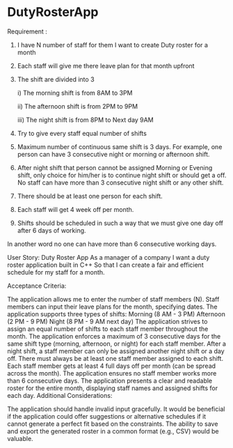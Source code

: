 # DutyRosterApp


Requirement : 

1) I have N number of staff for them I want to create Duty roster for a month

2) Each staff will give me there leave plan for that month upfront

3) The shift are divided into 3

	i)	The morning shift is from 8AM to 3PM

	ii)	The afternoon shift is from 2PM to 9PM

	iii) The night shift is from 8PM to Next day 9AM

4) Try to give every staff equal number of shifts

5) Maximum number of continuous same shift is 3 days. For example, one person can have 3 consecutive night or morning or afternoon shift.

6) After night shift that person cannot be assigned Morning or Evening shift, only choice for him/her is to continue night shift or should get a off. 
   No staff can have more than 3 consecutive night shift or any other shift.

7) There should be at least one person for each shift.

8) Each staff will get 4 week off per month.

9) Shifts should be scheduled in such a way that we must give one day off after 6 days of working. 

  In another word no one can have more than 6 consecutive working days.




User Story: Duty Roster App
As a manager of a company
I want a duty roster application built in C++
So that I can create a fair and efficient schedule for my staff for a month.

Acceptance Criteria:

The application allows me to enter the number of staff members (N).
Staff members can input their leave plans for the month, specifying dates.
The application supports three types of shifts:
Morning (8 AM - 3 PM)
Afternoon (2 PM - 9 PM)
Night (8 PM - 9 AM next day)
The application strives to assign an equal number of shifts to each staff member throughout the month.
The application enforces a maximum of 3 consecutive days for the same shift type (morning, afternoon, or night) for each staff member.
After a night shift, a staff member can only be assigned another night shift or a day off.
There must always be at least one staff member assigned to each shift.
Each staff member gets at least 4 full days off per month (can be spread across the month).
The application ensures no staff member works more than 6 consecutive days.
The application presents a clear and readable roster for the entire month, displaying staff names and assigned shifts for each day.
Additional Considerations:

The application should handle invalid input gracefully.
It would be beneficial if the application could offer suggestions or alternative schedules if it cannot generate a perfect fit based on the constraints.
The ability to save and export the generated roster in a common format (e.g., CSV) would be valuable.
